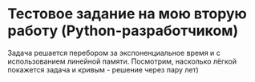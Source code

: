# Тестовое задание на мою вторую работу (Python-разработчиком)

Задача решается перебором за экспоненциальное время и с использованием линейной 
памяти. Посмотрим, насколько лёгкой покажется задача и кривым - решение через 
пару лет)
